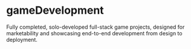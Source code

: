 # gameDevelopment
Fully completed, solo-developed full-stack game projects, designed for marketability and showcasing end-to-end development from design to deployment.
